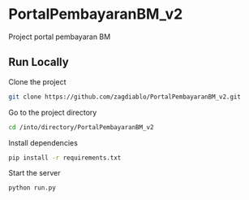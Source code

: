 # PortalPembayaranBM_v2

Project portal pembayaran BM

## Run Locally

Clone the project

```bash
git clone https://github.com/zagdiablo/PortalPembayaranBM_v2.git
```

Go to the project directory

```bash
cd /into/directory/PortalPembayaranBM_v2
```

Install dependencies

```bash
pip install -r requirements.txt
```

Start the server

```bash
python run.py
```
